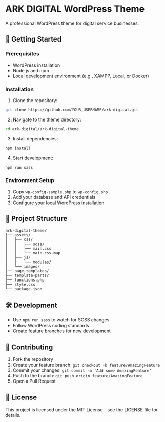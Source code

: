 # ARK DIGITAL WordPress Theme

A professional WordPress theme for digital service businesses.

## 🚀 Getting Started

### Prerequisites

- WordPress installation
- Node.js and npm
- Local development environment (e.g., XAMPP, Local, or Docker)

### Installation

1. Clone the repository:
```bash
git clone https://github.com/YOUR_USERNAME/ark-digital.git
```

2. Navigate to the theme directory:
```bash
cd ark-digital/ark-digital-theme
```

3. Install dependencies:
```bash
npm install
```

4. Start development:
```bash
npm run sass
```

### Environment Setup

1. Copy `wp-config-sample.php` to `wp-config.php`
2. Add your database and API credentials
3. Configure your local WordPress installation

## 📁 Project Structure

```
ark-digital-theme/
├── assets/
│   ├── css/
│   │   ├── scss/
│   │   ├── main.css
│   │   └── main.css.map
│   ├── js/
│   │   └── modules/
│   └── images/
├── page-templates/
├── template-parts/
├── functions.php
├── style.css
└── package.json
```

## 🛠️ Development

- Use `npm run sass` to watch for SCSS changes
- Follow WordPress coding standards
- Create feature branches for new development

## 🤝 Contributing

1. Fork the repository
2. Create your feature branch: `git checkout -b feature/AmazingFeature`
3. Commit your changes: `git commit -m 'Add some AmazingFeature'`
4. Push to the branch: `git push origin feature/AmazingFeature`
5. Open a Pull Request

## 📝 License

This project is licensed under the MIT License - see the LICENSE file for details.
